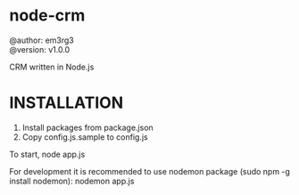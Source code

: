 node-crm  
========  
@author: em3rg3  
@version: v1.0.0  
  
CRM written in Node.js  
  
INSTALLATION  
============  
1. Install packages from package.json
2. Copy config.js.sample to config.js

To start,
node app.js

For development it is recommended to use nodemon package (sudo npm -g install nodemon):
nodemon app.js